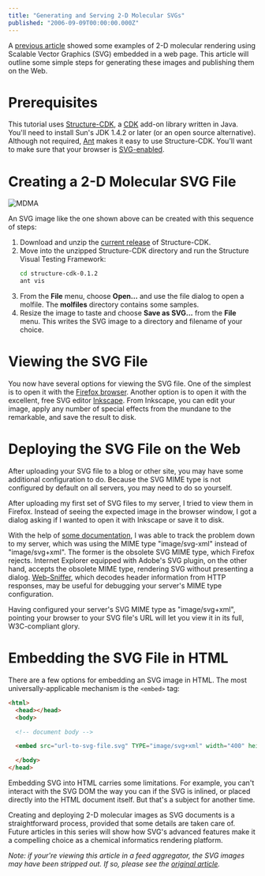 ```yaml
---
title: "Generating and Serving 2-D Molecular SVGs"
published: "2006-09-09T00:00:00.000Z"
---
```


A <a href="/articles/2006/09/07/rendering-molecules-with-svg-on-the-web">previous article</a> showed some examples of 2-D molecular rendering using Scalable Vector Graphics (SVG) embedded in a web page. This article will outline some simple steps for generating these images and publishing them on the Web.

# Prerequisites

This tutorial uses <a href="/articles/2006/08/28/drawing-2-d-structures-with-structure-cdk">Structure-CDK</a>, a <a href="http://cdk.sf.net">CDK</a> add-on library written in Java. You'll need to install Sun's JDK 1.4.2 or later (or an open source alternative). Although not required, <a href="http://ant.apache.org/">Ant</a> makes it easy to use Structure-CDK. You'll want to make sure that your browser is <a href="/articles/2006/09/07/rendering-molecules-with-svg-on-the-web">SVG-enabled</a>.

# Creating a 2-D Molecular SVG File

![MDMA](/images/posts/20060909/mdma.svg)

An SVG image like the one shown above can be created with this sequence of steps:

<ol>
  <li>Download and unzip the <a href="http://prdownloads.sourceforge.net/structure/structure-cdk-0.1.2.zip?download">current release</a> of Structure-CDK.</li>
  <li>Move into the unzipped Structure-CDK directory and run the Structure Visual Testing Framework:

  ```bash
  cd structure-cdk-0.1.2
  ant vis
  ```
  </li>
  <li>From the <strong>File</strong> menu, choose <strong>Open...</strong> and use the file dialog to open a molfile. The <strong>molfiles</strong> directory contains some samples.</li>
  <li>Resize the image to taste and choose <strong>Save as SVG...</strong> from the <strong>File</strong> menu. This writes the SVG image to a directory and filename of your choice.</li>
</ol>

# Viewing the SVG File

You now have several options for viewing the SVG file. One of the simplest is to open it with the <a href="http://www.mozilla.com/firefox/">Firefox browser</a>. Another option is to open it with the excellent, free SVG editor <a href="http://www.inkscape.org/">Inkscape</a>. From Inkscape, you can edit your image, apply any number of special effects from the mundane to the remarkable, and save the result to disk.

# Deploying the SVG File on the Web

After uploading your SVG file to a blog or other site, you may have some additional configuration to do. Because the SVG MIME type is not configured by default on all servers, you may need to do so yourself.

After uploading my first set of SVG files to my server, I tried to view them in Firefox. Instead of seeing the expected image in the browser window, I got a dialog asking if I wanted to open it with Inkscape or save it to disk.

With the help of <a href="http://www.mozilla.org/projects/svg/faq.html#choose-a-program">some documentation</a>, I was able to track the problem down to my server, which was using the MIME type "image/svg-xml" instead of "image/svg+xml". The former is the obsolete SVG MIME type, which Firefox rejects. Internet Explorer equipped with Adobe's SVG plugin, on the other hand, accepts the obsolete MIME type, rendering SVG without presenting a dialog. <a href="http://web-sniffer.net/">Web-Sniffer</a>, which decodes header information from HTTP responses, may be useful for debugging your server's MIME type configuration.

Having configured your server's SVG MIME type as "image/svg+xml", pointing your browser to your SVG file's URL will let you view it in its full, W3C-compliant glory.

# Embedding the SVG File in HTML

There are a few options for embedding an SVG image in HTML. The most universally-applicable mechanism is the <code>&lt;embed&gt;</code> tag:

```html
<html>
  <head></head>
  <body>

  <!-- document body -->

  <embed src="url-to-svg-file.svg" TYPE="image/svg+xml" width="400" height="400" />

  </body>
</head>
```

Embedding SVG into HTML carries some limitations. For example, you can't interact with the SVG DOM the way you can if the SVG is inlined, or placed directly into the HTML document itself. But that's a subject for another time.

Creating and deploying 2-D molecular images as SVG documents is a straightforward process, provided that some details are taken care of. Future articles in this series will show how SVG's advanced features make it a compelling choice as a chemical informatics rendering platform.

*Note: if your're viewing this article in a feed aggregator, the SVG images may have been stripped out. If so, please see the <a href="/articles/2006/09/09/generating-and-serving-2-d-molecular-svgs">original article</a>.*